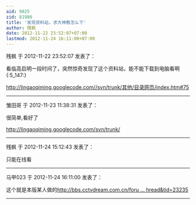 ```yaml
---
aid: 9025
zid: 81986
title: '发现资料站，求大神教怎么下'
author: 残枫
date: 2012-11-22 23:52:07+07:00
lastmod: 2012-11-24 16:11:00+07:00
---
```


残枫 于 2012-11-22 23:52:07 发表了：

看临高启明一段时间了，突然惊奇发现了这个资料站，能不能下载到电脑看啊 {:5\_147:}

http://lingaoqiming.googlecode.com//svn/trunk/其他/目录网页/index.htm#75

---------

雏田哥 于 2012-11-23 11:38:31 发表了：

很简单,看好了

http://lingaoqiming.googlecode.com/svn/trunk/

---------

残枫 于 2012-11-24 15:12:43 发表了：

只能在线看

---------

马甲023 于 2012-11-24 16:11:00 发表了：

这个就是本版某人做的[http://bbs.cctvdream.com.cn/foru ... hread&tid=23235](http://bbs.cctvdream.com.cn/forum.php?mod=viewthread&tid=23235)

---------

